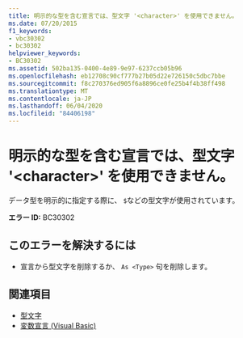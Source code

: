 ```yaml
---
title: 明示的な型を含む宣言では、型文字 '<character>' を使用できません。
ms.date: 07/20/2015
f1_keywords:
- vbc30302
- bc30302
helpviewer_keywords:
- BC30302
ms.assetid: 502ba135-0400-4e89-9e97-6237ccb05b96
ms.openlocfilehash: eb12708c90cf777b27b05d22e726150c5dbc7bbe
ms.sourcegitcommit: f8c270376ed905f6a8896ce0fe25b4f4b38ff498
ms.translationtype: MT
ms.contentlocale: ja-JP
ms.lasthandoff: 06/04/2020
ms.locfileid: "84406198"
---
```

# <a name="type-character-character-cannot-be-used-in-a-declaration-with-an-explicit-type"></a>明示的な型を含む宣言では、型文字 '\<character>' を使用できません。
データ型を明示的に指定する際に、 `$`などの型文字が使用されています。  
  
 **エラー ID:** BC30302  
  
## <a name="to-correct-this-error"></a>このエラーを解決するには  
  
- 宣言から型文字を削除するか、 `As <Type>` 句を削除します。  
  
## <a name="see-also"></a>関連項目

- [型文字](../programming-guide/language-features/data-types/type-characters.md)
- [変数宣言 (Visual Basic)](../programming-guide/language-features/variables/variable-declaration.md)
